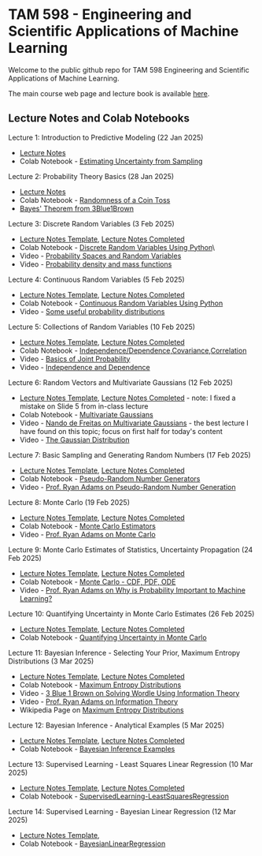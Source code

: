 # TAM 598 - Engineering and Scientific Applications of Machine Learning 

Welcome to the public github repo for TAM 598 Engineering and Scientific Applications of Machine Learning. 

The main course web page and lecture book is available [here](https://elifleaf.github.io/intro-scientific-ml/index.html).

## Lecture Notes and Colab Notebooks 

Lecture 1: Introduction to Predictive Modeling (22 Jan 2025)
+ [Lecture Notes](TAM598-Lecture1-22Jan.pdf)
+ Colab Notebook - [Estimating Uncertainty from Sampling](https://colab.research.google.com/drive/1gBJRecqxxtmd2hVnS9bM7sVEKwwzuCnF)

Lecture 2: Probability Theory Basics (28 Jan 2025)
+ [Lecture Notes](TAM598-Lecture2-28Jan.pdf)
+ Colab Notebook - [Randomness of a Coin Toss](https://colab.research.google.com/drive/1wCrwqNFejwWU3GBJ2dpfyGjj3RTsIwrt)
+ [Bayes' Theorem from 3Blue1Brown](https://www.youtube.com/watch?v=HZGCoVF3YvM)
  
Lecture 3: Discrete Random Variables (3 Feb 2025)
+ [Lecture Notes Template](TAM598-Lecture3-Template-3Feb.pdf), [Lecture Notes Completed](TAM598-Lecture3-3Feb.pdf)
+ Colab Notebook - [Discrete Random Variables Using Python](https://colab.research.google.com/drive/1oeR4GhnhVjOrFQa_Wy5qd5NbvO0mzU6s)\
+ Video - [Probability Spaces and Random Variables](https://www.youtube.com/watch?v=DqGUwoz4d4M)
+ Video - [Probability density and mass functions](https://www.youtube.com/watch?v=hDjcxi9p0ak)

Lecture 4: Continuous Random Variables (5 Feb 2025)
+ [Lecture Notes Template](TAM598-Lecture4-Template-Feb5.pdf), [Lecture Notes Completed](TAM598-Lecture4-Feb5.pdf)
+ Colab Notebook - [Continuous Random Variables Using Python](https://colab.research.google.com/drive/1sWAE-tm6uQsr3KSjl3UuTwPjK269YVjf)
+ Video - [Some useful probability distributions](https://www.youtube.com/watch?v=8OaNOCblGZY)

Lecture 5: Collections of Random Variables (10 Feb 2025)
+ [Lecture Notes Template](TAM598-Lecture5-Template-10Feb.pdf), [Lecture Notes Completed](TAM598-Lecture5-10Feb.pdf)
+ Colab Notebook - [Independence/Dependence,Covariance,Correlation](https://colab.research.google.com/drive/1wcHEf5DyQH4FEw_kNTTiTx1NGrgCs4gO)
+ Video - [Basics of Joint Probability](https://www.youtube.com/watch?v=CQS4xxz-2s4)
+ Video - [Independence and Dependence](https://www.youtube.com/watch?v=mjkc5gqSO8Q)

Lecture 6: Random Vectors and Multivariate Gaussians (12 Feb 2025) 
+ [Lecture Notes Template](TAM598-Lecture6-Template-12Feb.pdf), [Lecture Notes Completed](TAM598-Lecture6-12Feb.pdf) - note: I fixed a mistake on Slide 5 from in-class lecture
+ Colab Notebook - [Multivariate Gaussians](https://colab.research.google.com/drive/1Spef_HLFZPwKID7VFEvvww0xhScV5xRS?usp=sharing) 
+ Video - [Nando de Freitas on Multivariate Gaussians](https://www.youtube.com/watch?v=4vGiHC35j9s) - the best lecture I have found on this topic; focus on first half for today's content 
+ Video - [The Gaussian Distribution](https://www.youtube.com/watch?v=wc7oZB15rYQ)

Lecture 7: Basic Sampling and Generating Random Numbers (17 Feb 2025)
+ [Lecture Notes Template](TAM598-Lecture7-Template-17Feb.pdf), [Lecture Notes Completed](TAM598-Lecture7-17Feb.pdf) 
+ Colab Notebook - [Pseudo-Random Number Generators](https://colab.research.google.com/drive/1UV7PgcWGX6GqS0M9rQvYmhPbVOFLHAVJ?usp=sharing)
+ Video - [Prof. Ryan Adams on Pseudo-Random Number Generation](https://www.youtube.com/watch?v=4mdWoAKtUBE)

Lecture 8: Monte Carlo (19 Feb 2025)
+ [Lecture Notes Template](TAM598-Lecture8-Template-19Feb.pdf), [Lecture Notes Completed](TAM598-Lecture8-19Feb.pdf) 
+ Colab Notebook - [Monte Carlo Estimators](https://colab.research.google.com/drive/1AKOH3zjzL_O0DmnsTYQPijs5UE8dmYOJ?usp=sharing)
+ Video - [Prof. Ryan Adams on Monte Carlo](https://www.youtube.com/watch?v=JeMvBCxJrDg)

Lecture 9: Monte Carlo Estimates of Statistics, Uncertainty Propagation (24 Feb 2025)
+ [Lecture Notes Template](TAM598-Lecture9-Template-24Feb.pdf), [Lecture Notes Completed](TAM598-Lecture9-24Feb.pdf)  
+ Colab Notebook - [Monte Carlo - CDF, PDF, ODE](https://colab.research.google.com/drive/1ynkWTx_U3LJpA4nzmLTVaK50VA6cuPT2?usp=sharing)
+ Video - [Prof. Ryan Adams on Why is Probability Important to Machine Learning?](https://www.youtube.com/watch?v=oeyZNemZe04)

Lecture 10: Quantifying Uncertainty in Monte Carlo Estimates (26 Feb 2025)
+ [Lecture Notes Template](TAM598-Lecture10-Template-26Feb.pdf), [Lecture Notes Completed](TAM598-Lecture10-26Feb.pdf)
+ Colab Notebook - [Quantifying Uncertainty in Monte Carlo](https://colab.research.google.com/drive/1YN6-tpTH4jHuXu8f7V2Cl_wCmuoUa3Ks?usp=sharing)

Lecture 11: Bayesian Inference - Selecting Your Prior, Maximum Entropy Distributions (3 Mar 2025)
+ [Lecture Notes Template](TAM598-Lecture11-Template-3Mar.pdf), [Lecture Notes Completed](TAM598-Lecture11-3Mar.pdf) 
+ Colab Notebook - [Maximum Entropy Distributions](https://colab.research.google.com/drive/1HH4YNUNAcc12vw5Ulyoecf8n9t9Z9orX?usp=sharing)
+ Video - [3 Blue 1 Brown on Solving Wordle Using Information Theory](https://www.youtube.com/watch?v=v68zYyaEmEA)
+ Video - [Prof. Ryan Adams on Information Theory](https://www.youtube.com/watch?v=bkLHszLlH34)
+ Wikipedia Page on [Maximum Entropy Distributions](https://en.wikipedia.org/wiki/Maximum_entropy_probability_distribution)

Lecture 12: Bayesian Inference - Analytical Examples (5 Mar 2025)
+ [Lecture Notes Template](TAM598-Lecture12-Template-5Mar.pdf), [Lecture Notes Completed](TAM598-Lecture12-5Mar.pdf)
+ Colab Notebook - [Bayesian Inference Examples](https://colab.research.google.com/drive/1NjLAGcv220tAG2mFD5Fr-ZKagPDqjYNP?usp=sharing)

Lecture 13: Supervised Learning - Least Squares Linear Regression (10 Mar 2025)
+ [Lecture Notes Template](TAM598-Lecture13-Template-10Mar.pdf), [Lecture Notes Completed](TAM598-Lecture13-10Mar.pdf)
+ Colab Notebook - [SupervisedLearning-LeastSquaresRegression](https://colab.research.google.com/drive/1LbaKyp8-lYji0R1f5es_cK06EXY9JTOC?usp=sharing)

Lecture 14: Supervised Learning - Bayesian Linear Regression (12 Mar 2025)
+ [Lecture Notes Template](TAM598-Lecture14-Template-12Mar.pdf), 
+ Colab Notebook - [BayesianLinearRegression](https://colab.research.google.com/drive/1GPLplBXnKeH1MSGL15R8CyY9Bslq4EIr?usp=sharing)

  

  



  

  



  



